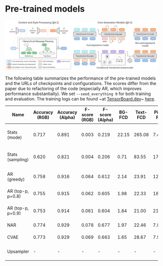 # Pre-trained models

<img src="../assets/model_overview.png"></img>

The following table summarizes the performance of the pre-trained models and the
URLs of checkpoints and configurations. The scores differ from the paper due to
refactoring of the code (especially AR, which improves performance
substantially). We set `--seed_everything 0` for both training and evaluation.
The training logs can be found ~at
[TensorBoard.dev](https://tensorboard.dev/experiment/FQPauprTR5Clxgp6kdjNLQ/)~ [here](https://github.com/CyberAgentAILab/webcolor/issues/2#issuecomment-1844039140).

Name|Accuracy (RGB)|Accuracy (Alpha)|F-score (RGB)|F-score (Alpha)|BG-FCD|Text-FCD|Pixel-FCD|Contrast (%&nbsp;Pages)|Contrast (#&nbsp;Elements)|URL|Note
---|---|---|---|---|---|---|---|---|---|---|---
Stats (mode)|0.717|0.891|0.003|0.219|22.15|265.08|7.49|23.79|0.59|[ckpt](https://storage.googleapis.com/ailab-public/webcolor/checkpoints/Stats.ckpt), [config](https://storage.googleapis.com/ailab-public/webcolor/configs/Stats.yaml)|Evaluate with ``--model.sampling false``.
Stats (sampling)|0.620|0.821|0.004|0.206|0.71|83.55|172.94|93.35|4.07|[ckpt](https://storage.googleapis.com/ailab-public/webcolor/checkpoints/Stats.ckpt), [config](https://storage.googleapis.com/ailab-public/webcolor/configs/Stats.yaml)|Evaluate with ``--model.sampling true``.
AR (greedy)|0.758|0.916|0.064|0.612|2.14|23.91|12.63|65.69|1.96|[ckpt](https://storage.googleapis.com/ailab-public/webcolor/checkpoints/AR.ckpt), [config](https://storage.googleapis.com/ailab-public/webcolor/configs/AR.yaml)|Evaluate with ``--model.top_p 0.0``.
AR (top-p, p=0.8)|0.755|0.915|0.062|0.605|1.98|22.33|18.57|68.63|2.11|[ckpt](https://storage.googleapis.com/ailab-public/webcolor/checkpoints/AR.ckpt), [config](https://storage.googleapis.com/ailab-public/webcolor/configs/AR.yaml)|Evaluate with ``--model.top_p 0.8``.
AR (top-p, p=0.9)|0.753|0.914|0.061|0.604|1.84|21.00|21.33|69.78|2.19|[ckpt](https://storage.googleapis.com/ailab-public/webcolor/checkpoints/AR.ckpt), [config](https://storage.googleapis.com/ailab-public/webcolor/configs/AR.yaml)|Evaluate with ``--model.top_p 0.9``.
NAR|0.774|0.929|0.078|0.677|1.97|22.46|7.80|71.83|2.22|[ckpt](https://storage.googleapis.com/ailab-public/webcolor/checkpoints/NAR.ckpt), [config](https://storage.googleapis.com/ailab-public/webcolor/configs/NAR.yaml)|
CVAE|0.773|0.929|0.069|0.663|1.65|28.67|7.90|72.91|2.23|[ckpt](https://storage.googleapis.com/ailab-public/webcolor/checkpoints/CVAE.ckpt), [config](https://storage.googleapis.com/ailab-public/webcolor/configs/CVAE.yaml)|
Upsampler|-|-|-|-|-|-|-|-|-|[ckpt](https://storage.googleapis.com/ailab-public/webcolor/checkpoints/Upsampler.ckpt), [config](https://storage.googleapis.com/ailab-public/webcolor/configs/Upsampler.yaml)|Used together with all the other models.
